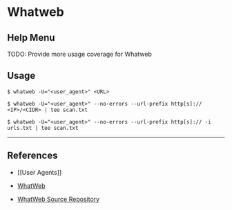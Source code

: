 # Whatweb

## Help Menu

TODO: Provide more usage coverage for Whatweb

## Usage

`$ whatweb -U="<user_agent>" <URL>`

`$ whatweb -U="<user_agent>" --no-errors --url-prefix http[s]:// <IP>/<CIDR> | tee scan.txt`

`$ whatweb -U="<user_agent>" --no-errors --url-prefix http[s]:// -i urls.txt | tee scan.txt`

---
## References

- [[User Agents]]

- [WhatWeb](https://morningstarsecurity.com/research/whatweb)

- [WhatWeb Source Repository](https://github.com/urbanadventurer/WhatWeb)